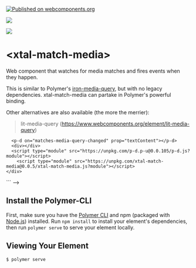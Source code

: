 [![Published on webcomponents.org](https://img.shields.io/badge/webcomponents.org-published-blue.svg)](https://www.webcomponents.org/element/xtal-match-media)

<a href="https://nodei.co/npm/xtal-decorator/"><img src="https://nodei.co/npm/xtal-match-media.png"></a>

<img src="https://badgen.net/bundlephobia/minzip/xtal-match-media">

# \<xtal-match-media\>

Web component that watches for media matches and fires events when they happen.

This is similar to Polymer's [iron-media-query](https://www.webcomponents.org/element/@polymer/iron-media-query), but with no legacy dependencies.  xtal-match-media can partake in Polymer's powerful binding.

Other alternatives are also available (the more the merrier):  

> lit-media-query (https://www.webcomponents.org/element/lit-media-query)

<!--
```
<custom-element-demo>
  <template>
    <div>
      <xtal-match-media media-query-string="(max-width: 800px)"></xtal-match-media>
      <!-- pass down (p-d) to div's textContent value of xtal-match-media above as it changes -->
      <p-d on="matches-media-query-changed" prop="textContent"></p-d>
      <div></div>
      <script type="module" src="https://unpkg.com/p-d.p-u@0.0.105/p-d.js?module"></script>
        <script type="module" src="https://unpkg.com/xtal-match-media@0.0.5/xtal-match-media.js?module"></script>
    </div>
  </template>
</custom-element-demo>
```
-->



## Install the Polymer-CLI

First, make sure you have the [Polymer CLI](https://www.npmjs.com/package/polymer-cli) and npm (packaged with [Node.js](https://nodejs.org)) installed. Run `npm install` to install your element's dependencies, then run `polymer serve` to serve your element locally.

## Viewing Your Element

```
$ polymer serve
```

